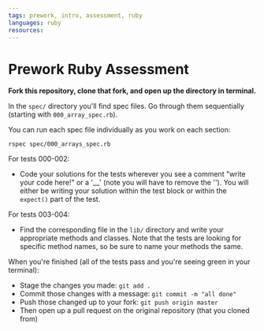 ```yaml
---
tags: prework, intro, assessment, ruby
languages: ruby
resources: 
---
```

# Prework Ruby Assessment

**Fork this repository, clone that fork, and open up the directory in terminal.**

In the `spec/` directory you'll find spec files. Go through them sequentially (starting with `000_array_spec.rb`). 

You can run each spec file individually as you work on each section:

`rspec spec/000_arrays_spec.rb`

For tests 000-002:
* Code your solutions for the tests wherever you see a comment "write your code here!" or a '__' (note you will have to remove the ''). You will either be writing your solution within the test block or within the `expect()` part of the test. 

For tests 003-004:
* Find the corresponding file in the `lib/` directory and write your appropriate methods and classes. Note that the tests are looking for specific method names, so be sure to name your methods the same.

When you're finished (all of the tests pass and you're seeing green in your terminal):
* Stage the changes you made: `git add .`
* Commit those changes with a message: `git commit -m "all done"`
* Push those changed up to your fork: `git push origin master`
* Then open up a pull request on the original repository (that you cloned from)
